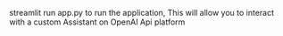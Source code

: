 streamlit run app.py to run the application, This will allow you to interact with a custom Assistant on OpenAI Api platform
